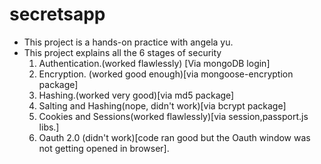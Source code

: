 # secretsapp
- This project is a hands-on practice with angela yu.
- This project explains all the 6 stages of security 
     1. Authentication.(worked flawlessly) [Via mongoDB login]
     2. Encryption. (worked good enough)[via mongoose-encryption package]
     3. Hashing.(worked very good)[via md5 package]
     4. Salting and Hashing(nope, didn't work)[via bcrypt package]
     5. Cookies and Sessions(worked flawlessly)[via session,passport.js libs.]
     6. Oauth 2.0 (didn't work)[code ran good but the Oauth window was not getting opened in browser]. 